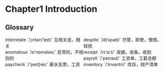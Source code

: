 # Chapter1 Introduction



## Glossary

<div style="width: 50%; float:left;">interrelate `/ˌɪntərɪ'leɪt/` 互相关连，相关</div>
<div style="width: 50%; float:left;">despite `/dɪˈspaɪt/` 尽管，即使，憎恨，轻视</div>
<div style="width: 50%; float:left;">anomalous `/ə'nɒmələs/` 反常的，不规则的</div>
<div style="width: 50%; float:left;">receipt `/rɪ'siːt/` 收据，收条，收到</div>
<div style="width: 50%; float:left;">payroll `/'peɪrəʊl/` 工资单，工薪总额</div>
<div style="width: 50%; float:left;">paycheck `/'peɪtʃek/` 薪水支票，工资</div>
<div style="width: 50%; float:left;">inventory `/ˈɪnvəntri/` 库存，财产清单</div>
<div style="width: 50%; float:left;"></div>
<div style="width: 50%; float:left;"></div>
<div style="width: 50%; float:left;"></div>
<div style="width: 50%; float:left;"></div>
<div style="width: 50%; float:left;"></div>
<div style="width: 50%; float:left;"></div>
<div style="width: 50%; float:left;"></div>
<div style="width: 50%; float:left;"></div>
<div style="width: 50%; float:left;"></div>
<div style="width: 50%; float:left;"></div>
<div style="width: 50%; float:left;"></div>
<div style="width: 50%; float:left;"></div>
<div style="width: 50%; float:left;"></div>
<div style="width: 50%; float:left;"></div>
<div style="width: 50%; float:left;"></div>
<div style="width: 50%; float:left;"></div>
<div style="width: 50%; float:left;"></div>
<div style="width: 50%; float:left;"></div>
<div style="width: 50%; float:left;"></div>
<div style="width: 50%; float:left;"></div>
<div style="width: 50%; float:left;"></div>
<div style="width: 50%; float:left;"></div>
<div style="width: 50%; float:left;"></div>